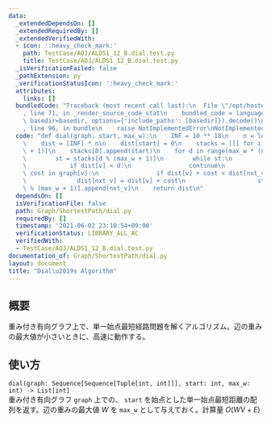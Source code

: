 ```yaml
---
data:
  _extendedDependsOn: []
  _extendedRequiredBy: []
  _extendedVerifiedWith:
  - icon: ':heavy_check_mark:'
    path: TestCase/AOJ/ALDS1_12_B.dial.test.py
    title: TestCase/AOJ/ALDS1_12_B.dial.test.py
  _isVerificationFailed: false
  _pathExtension: py
  _verificationStatusIcon: ':heavy_check_mark:'
  attributes:
    links: []
  bundledCode: "Traceback (most recent call last):\n  File \"/opt/hostedtoolcache/Python/3.10.2/x64/lib/python3.10/site-packages/onlinejudge_verify/documentation/build.py\"\
    , line 71, in _render_source_code_stat\n    bundled_code = language.bundle(stat.path,\
    \ basedir=basedir, options={'include_paths': [basedir]}).decode()\n  File \"/opt/hostedtoolcache/Python/3.10.2/x64/lib/python3.10/site-packages/onlinejudge_verify/languages/python.py\"\
    , line 96, in bundle\n    raise NotImplementedError\nNotImplementedError\n"
  code: "def dial(graph, start, max_w):\n    INF = 10 ** 18\n    n = len(graph)\n\
    \    dist = [INF] * n\n    dist[start] = 0\n    stacks = [[] for i in range(max_w\
    \ + 1)]\n    stacks[0].append(start)\n    for d in range(max_w * (n - 1) + 1):\n\
    \        st = stacks[d % (max_w + 1)]\n        while st:\n            v = st.pop()\n\
    \            if dist[v] < d:\n                continue\n            for nxt_v,\
    \ cost in graph[v]:\n                if dist[v] + cost < dist[nxt_v]:\n      \
    \              dist[nxt_v] = dist[v] + cost\n                    stacks[(d + cost)\
    \ % (max_w + 1)].append(nxt_v)\n    return dist\n"
  dependsOn: []
  isVerificationFile: false
  path: Graph/ShortestPath/dial.py
  requiredBy: []
  timestamp: '2021-06-02 23:10:54+09:00'
  verificationStatus: LIBRARY_ALL_AC
  verifiedWith:
  - TestCase/AOJ/ALDS1_12_B.dial.test.py
documentation_of: Graph/ShortestPath/dial.py
layout: document
title: "Dial\u2019s Algorithm"
---
```


## 概要
重み付き有向グラフ上で、単一始点最短経路問題を解くアルゴリズム。辺の重みの最大値が小さいときに、高速に動作する。

## 使い方
`dial(graph: Sequence[Sequence[Tuple[int, int]]], start: int, max_w: int) -> List[int]`  
重み付き有向グラフ `graph` 上での、 `start` を始点とした単一始点最短距離の配列を返す。辺の重みの最大値 $W$ を `max_w` として与えておく。計算量 $O(WV + E)$
